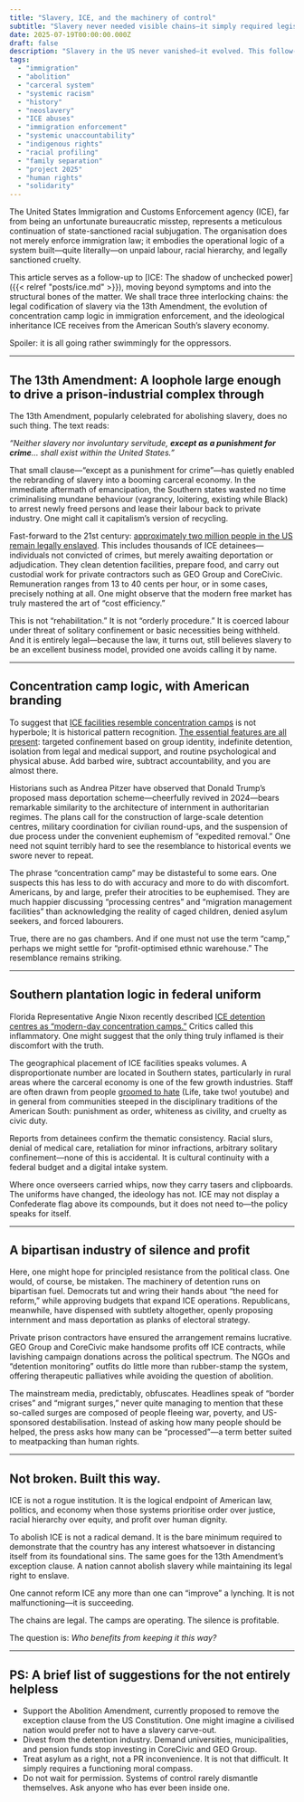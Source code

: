 ```yaml
---
title: "Slavery, ICE, and the machinery of control"
subtitle: "Slavery never needed visible chains—it simply required legislation and a blindfolded public."
date: 2025-07-19T00:00:00.000Z
draft: false
description: "Slavery in the US never vanished—it evolved. This follow-up explores how ICE’s detention regime draws directly from the plantation economy, the legal loopholes of the 13th Amendment, and a long tradition of racial control. Not a bug. A feature."
tags:
  - "immigration"
  - "abolition"
  - "carceral system"
  - "systemic racism"
  - "history"
  - "neoslavery"
  - "ICE abuses"
  - "immigration enforcement" 
  - "systemic unaccountability"
  - "indigenous rights"
  - "racial profiling"
  - "family separation"
  - "project 2025"
  - "human rights"
  - "solidarity"
---
```


The United States Immigration and Customs Enforcement agency (ICE), far from being an unfortunate bureaucratic misstep, 
represents a meticulous continuation of state-sanctioned racial subjugation. The organisation does not merely enforce 
immigration law; it embodies the operational logic of a system built—quite literally—on unpaid labour, racial hierarchy, 
and legally sanctioned cruelty.

This article serves as a follow-up to [ICE: The shadow of unchecked power]({{< relref "posts/ice.md" >}}), moving 
beyond symptoms and into the structural bones of the matter. We shall trace three interlocking chains: the legal 
codification of slavery via the 13th Amendment, the evolution of concentration camp logic in immigration enforcement, 
and the ideological inheritance ICE receives from the American South’s slavery economy. 

Spoiler: it is all going rather swimmingly for the oppressors.

---

## The 13th Amendment: A loophole large enough to drive a prison-industrial complex through

The 13th Amendment, popularly celebrated for abolishing slavery, does no such thing. The text reads:

*“Neither slavery nor involuntary servitude, **except as a punishment for crime**... shall exist within the United States.”*

That small clause—“except as a punishment for crime”—has quietly enabled the rebranding of slavery into a booming 
carceral economy. In the immediate aftermath of emancipation, the Southern states wasted no time criminalising 
mundane behaviour (vagrancy, loitering, existing while Black) to arrest newly freed persons and lease their labour 
back to private industry. One might call it capitalism’s version of recycling.

Fast-forward to the 21st century: [approximately two million people in the US remain legally enslaved](https://www.vera.org/news/slavery-is-still-legal-for-two-million-people-in-the-u-s). This includes thousands of ICE detainees—individuals not convicted of crimes, but merely awaiting deportation or adjudication. They clean detention facilities, prepare food, and carry out custodial work for private contractors such as GEO Group and CoreCivic. Remuneration ranges from 13 to 40 cents per hour, or in some cases, precisely nothing at all. One might observe that the modern free market has truly mastered the art of “cost efficiency.”

This is not “rehabilitation.” It is not “orderly procedure.” It is coerced labour under threat of solitary confinement 
or basic necessities being withheld. And it is entirely legal—because the law, it turns out, still believes slavery 
to be an excellent business model, provided one avoids calling it by name.

---

## Concentration camp logic, with American branding

To suggest that [ICE facilities resemble concentration camps](https://sjcitizen.com/jacksonville-lawmaker-calls-ice-facilities-concentration-camps-reminiscent-of-southern-slavery/) is not hyperbole; It is historical pattern recognition. 
[The essential features are all present](https://www.scientificamerican.com/article/trumps-massive-deportation-plan-echoes-concentration-camp-history/): 
targeted confinement based on group identity, indefinite detention, isolation 
from legal and medical support, and routine psychological and physical abuse. Add barbed wire, subtract accountability, 
and you are almost there. 

Historians such as Andrea Pitzer have observed that Donald Trump’s proposed mass deportation scheme—cheerfully 
revived in 2024—bears remarkable similarity to the architecture of internment in authoritarian regimes. The plans 
call for the construction of large-scale detention centres, military coordination for civilian round-ups, and the 
suspension of due process under the convenient euphemism of “expedited removal.” One need not squint terribly hard 
to see the resemblance to historical events we swore never to repeat.

The phrase “concentration camp” may be distasteful to some ears. One suspects this has less to do with accuracy 
and more to do with discomfort. Americans, by and large, prefer their atrocities to be euphemised. They are much 
happier discussing “processing centres” and “migration management facilities” than acknowledging the reality of 
caged children, denied asylum seekers, and forced labourers.

True, there are no gas chambers. And if one must not use the term “camp,” perhaps we might settle for 
“profit-optimised ethnic warehouse.” The resemblance remains striking.

---

## Southern plantation logic in federal uniform

Florida Representative Angie Nixon recently described [ICE detention centres as “modern-day concentration camps.”](https://www.news4jax.com/news/local/2025/07/04/a-local-state-rep-went-to-alligator-alcatraz-to-ensure-detainees-are-being-treated-humanely-she-was-denied-access/) Critics 
called this inflammatory. One might suggest that the only thing truly inflamed is their discomfort with the truth.

The geographical placement of ICE facilities speaks volumes. A disproportionate number are located in Southern states, 
particularly in rural areas where the carceral economy is one of the few growth industries. Staff are often drawn from 
people [groomed to hate](https://www.youtube.com/watch?v=BqUf4LoanSk) (Life, take two! youtube) and in general from 
communities steeped in the disciplinary traditions of the American South: punishment as order, whiteness as civility, 
and cruelty as civic duty. 

Reports from detainees confirm the thematic consistency. Racial slurs, denial of medical care, retaliation for minor 
infractions, arbitrary solitary confinement—none of this is accidental. It is cultural continuity with a federal 
budget and a digital intake system.

Where once overseers carried whips, now they carry tasers and clipboards. The uniforms have changed, the ideology 
has not. ICE may not display a Confederate flag above its compounds, but it does not need to—the policy speaks for 
itself.

---

## A bipartisan industry of silence and profit

Here, one might hope for principled resistance from the political class. One would, of course, be mistaken. The 
machinery of detention runs on bipartisan fuel. Democrats tut and wring their hands about “the need for reform,” while 
approving budgets that expand ICE operations. Republicans, meanwhile, have dispensed with subtlety altogether, 
openly proposing internment and mass deportation as planks of electoral strategy.

Private prison contractors have ensured the arrangement remains lucrative. GEO Group and CoreCivic make handsome 
profits off ICE contracts, while lavishing campaign donations across the political spectrum. The NGOs and 
“detention monitoring” outfits do little more than rubber-stamp the system, offering therapeutic palliatives while 
avoiding the question of abolition.

The mainstream media, predictably, obfuscates. Headlines speak of “border crises” and “migrant surges,” never quite 
managing to mention that these so-called surges are composed of people fleeing war, poverty, and US-sponsored 
destabilisation. Instead of asking how many people should be helped, the press asks how many can be “processed”—a 
term better suited to meatpacking than human rights.

---

## Not broken. Built this way.

ICE is not a rogue institution. It is the logical endpoint of American law, politics, and economy when those systems 
prioritise order over justice, racial hierarchy over equity, and profit over human dignity.

To abolish ICE is not a radical demand. It is the bare minimum required to demonstrate that the country has any 
interest whatsoever in distancing itself from its foundational sins. The same goes for the 13th Amendment’s 
exception clause. A nation cannot abolish slavery while maintaining its legal right to enslave.

One cannot reform ICE any more than one can “improve” a lynching. It is not malfunctioning—it is succeeding.

The chains are legal. The camps are operating. The silence is profitable.

The question is: *Who benefits from keeping it this way?*

---

## PS: A brief list of suggestions for the not entirely helpless

* Support the Abolition Amendment, currently proposed to remove the exception clause from the US Constitution. One might imagine a civilised nation would prefer not to have a slavery carve-out.
* Divest from the detention industry. Demand universities, municipalities, and pension funds stop investing in CoreCivic and GEO Group.
* Treat asylum as a right, not a PR inconvenience. It is not that difficult. It simply requires a functioning moral compass.
* Do not wait for permission. Systems of control rarely dismantle themselves. Ask anyone who has ever been inside one. 
